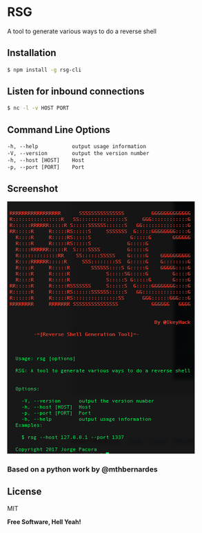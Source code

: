 # RSG

A tool to generate various ways to do a reverse shell

## Installation

```sh
$ npm install -g rsg-cli
```

## Listen for inbound connections

```sh
$ nc -l -v HOST PORT
```

## Command Line Options
    -h, --help           output usage information
    -V, --version        output the version number
    -h, --host [HOST]    Host
    -p, --port [PORT]    Port

## Screenshot

![RSG](https://raw.githubusercontent.com/jpacora/rsg/master/screenshot.png)

### Based on a python work by @mthbernardes


License
----

MIT


**Free Software, Hell Yeah!**
